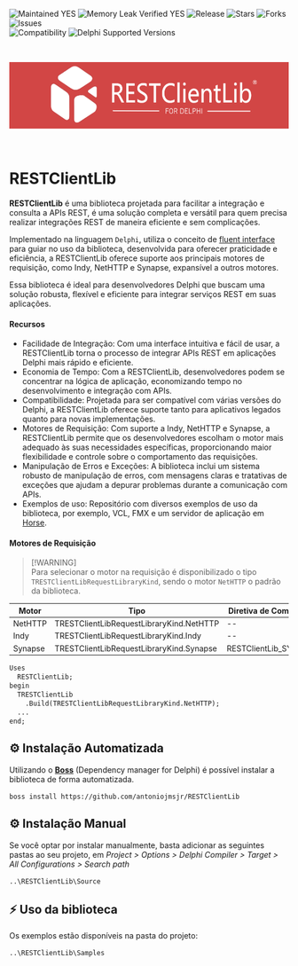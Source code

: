 ![Maintained YES](https://img.shields.io/badge/Maintained%3F-yes-green.svg?style=flat-square&color=important)
![Memory Leak Verified YES](https://img.shields.io/badge/Memory%20Leak%20Verified%3F-yes-green.svg?style=flat-square&color=important)
![Release](https://img.shields.io/github/v/release/antoniojmsjr/RESTClientLib?label=Latest%20release&style=flat-square&color=important)
![Stars](https://img.shields.io/github/stars/antoniojmsjr/RESTClientLib.svg?style=flat-square)
![Forks](https://img.shields.io/github/forks/antoniojmsjr/RESTClientLib.svg?style=flat-square)
![Issues](https://img.shields.io/github/issues/antoniojmsjr/RESTClientLib.svg?style=flat-square&color=blue)</br>
![Compatibility](https://img.shields.io/badge/Compatibility-VCL,%20Firemonkey-3db36a?style=flat-square)
![Delphi Supported Versions](https://img.shields.io/badge/Delphi%20Supported%20Versions-XE7%20and%20higher-3db36a?style=flat-square)

</br>
<p align="center">
  <a href="https://github.com/antoniojmsjr/RESTClientLib/blob/main/Image/Logo.png">
    <img alt="IPGeolocation" height="120" width="600" src="https://github.com/antoniojmsjr/RESTClientLib/blob/main/Image/Logo.png">
  </a>
</p>
</br>

# RESTClientLib

**RESTClientLib** é uma biblioteca projetada para facilitar a integração e consulta a APIs REST, é uma solução completa e versátil para quem precisa realizar integrações REST de maneira eficiente e sem complicações.

Implementado na linguagem `Delphi`, utiliza o conceito de [fluent interface](https://en.wikipedia.org/wiki/Fluent_interface) para guiar no uso da biblioteca, desenvolvida para oferecer praticidade e eficiência, a RESTClientLib oferece suporte aos principais motores de requisição, como Indy, NetHTTP e Synapse, expansível a outros motores.

Essa biblioteca é ideal para desenvolvedores Delphi que buscam uma solução robusta, flexível e eficiente para integrar serviços REST em suas aplicações.

#### Recursos

* Facilidade de Integração: Com uma interface intuitiva e fácil de usar, a RESTClientLib torna o processo de integrar APIs REST em aplicações Delphi mais rápido e eficiente.
* Economia de Tempo: Com a RESTClientLib, desenvolvedores podem se concentrar na lógica de aplicação, economizando tempo no desenvolvimento e integração com APIs.
* Compatibilidade: Projetada para ser compatível com várias versões do Delphi, a RESTClientLib oferece suporte tanto para aplicativos legados quanto para novas implementações.
* Motores de Requisição: Com suporte a Indy, NetHTTP e Synapse, a RESTClientLib permite que os desenvolvedores escolham o motor mais adequado às suas necessidades específicas, proporcionando maior flexibilidade e controle sobre o comportamento das requisições.
* Manipulação de Erros e Exceções: A biblioteca inclui um sistema robusto de manipulação de erros, com mensagens claras e tratativas de exceções que ajudam a depurar problemas durante a comunicação com APIs.
* Exemplos de uso: Repositório com diversos exemplos de uso da biblioteca, por exemplo, VCL, FMX e um servidor de aplicação em [Horse](https://github.com/HashLoad/horse).

#### Motores de Requisição
> [!WARNING]\
Para selecionar o motor na requisição é disponibilizado o tipo `TRESTClientLibRequestLibraryKind`, sendo o motor `NetHTTP` o padrão da biblioteca.

| Motor | Tipo | Diretiva de Compilação | Site |
|---|---|---|---|
| NetHTTP | TRESTClientLibRequestLibraryKind.NetHTTP | -- |  -- | 
| Indy | TRESTClientLibRequestLibraryKind.Indy | -- | -- | 
| Synapse | TRESTClientLibRequestLibraryKind.Synapse | RESTClientLib_SYNAPSE | http://synapse.ararat.cz/doku.php/start |

```delphi
Uses
  RESTClientLib;
begin
  TRESTClientLib
    .Build(TRESTClientLibRequestLibraryKind.NetHTTP);
  ...
end;
```

## ⚙️ Instalação Automatizada

Utilizando o [**Boss**](https://github.com/HashLoad/boss/releases/latest) (Dependency manager for Delphi) é possível instalar a biblioteca de forma automatizada.

```
boss install https://github.com/antoniojmsjr/RESTClientLib
```

## ⚙️ Instalação Manual

Se você optar por instalar manualmente, basta adicionar as seguintes pastas ao seu projeto, em *Project > Options > Delphi Compiler > Target > All Configurations > Search path*

```
..\RESTClientLib\Source
```

## ⚡️ Uso da biblioteca

Os exemplos estão disponíveis na pasta do projeto:

```
..\RESTClientLib\Samples
```

